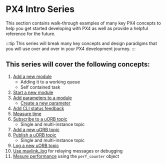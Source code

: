# PX4 Intro Series

This section contains walk-through examples of many key PX4 concepts to help you get started developing with PX4 as well as provide a helpful reference for the future.

:::tip
This series will break many key concepts and design paradigms that you
will use over and over in your PX4 development journey.
:::

## This series will cover the following concepts:

1. [Add a new module](adding_a_new_module.md)
    - Adding it to a working queue
    - Self contained task
2. [Start a new module](starting_new_module.md)
3. [Add parameters to a module](adding_parameters_to_module.md)
    - [Create a new parameter](creating_new_parameter.md)
4. [Add CLI status feedback](print_status.md)
5. [Measure time](measuring_time.md)
6. [Subscribe to a uORB topic](uorb_subscription.md)
    - Single and multi-instance topic
7. [Add a new uORB topic](adding_new_uorb_topic.md)
8. [Publish a uORB topic](uorb_publication.md)
    - Single and multi-instance topic
9. [Log a new uORB topic](topic_logging.md)
10. [Use mavlink_log](mavlink_log.md) for relaying messages or debugging
11. [Mesure performance](perf_counter.md) using the `perf_counter` object
